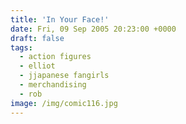 ```yaml
---
title: 'In Your Face!'
date: Fri, 09 Sep 2005 20:23:00 +0000
draft: false
tags:
  - action figures
  - elliot
  - jjapanese fangirls
  - merchandising
  - rob
image: /img/comic116.jpg
---
```


